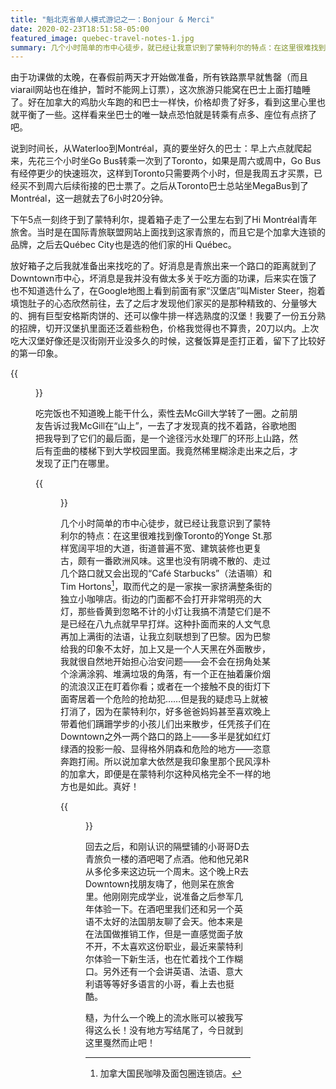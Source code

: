 ```yaml
---
title: "魁北克省单人模式游记之一：Bonjour & Merci"
date: 2020-02-23T18:51:58-05:00
featured_image: quebec-travel-notes-1.jpg
summary: 几个小时简单的市中心徒步，就已经让我意识到了蒙特利尔的特点：在这里很难找到像Toronto的Yonge St.那样宽阔平坦的大道，街道普遍不宽、建筑装修也更复古，颇有一番欧洲风味。
---
```


由于功课做的太晚，在春假前两天才开始做准备，所有铁路票早就售罄（而且viarail网站也在维护，暂时不能网上订票），这次旅游只能窝在巴士上面打瞌睡了。好在加拿大的鸡肋火车跑的和巴士一样快，价格却贵了好多，看到这里心里也就平衡了一些。这样看来坐巴士的唯一缺点恐怕就是转乘有点多、座位有点挤了吧。

说到时间长，从Waterloo到Montréal，真的要坐好久的巴士：早上六点就爬起来，先花三个小时坐Go Bus转乘一次到了Toronto，如果是周六或周中，Go Bus有经停更少的快速班次，这样到Toronto只需要两个小时，但是我周五才买票，已经买不到周六后续衔接的巴士票了。之后从Toronto巴士总站坐MegaBus到了Montréal，这一趟就去了6小时20分钟。

下午5点一刻终于到了蒙特利尔，提着箱子走了一公里左右到了Hi Montréal青年旅舍。当时是在国际青旅联盟网站上面找到这家青旅的，而且它是个加拿大连锁的品牌，之后去Québec City也是选的他们家的Hi Québec。

放好箱子之后我就准备出来找吃的了。好消息是青旅出来一个路口的距离就到了Downtown市中心，坏消息是我并没有做太多关于吃方面的功课，后来实在饿了也不知道选什么了，在Google地图上看到前面有家“汉堡店”叫Mister Steer，抱着填饱肚子的心态欣然前往，去了之后才发现他们家买的是那种精致的、分量够大的、拥有巨型安格斯肉饼的、还可以像牛排一样选熟度的汉堡！我要了一份五分熟的招牌，切开汉堡扒里面还泛着些粉色，价格我觉得也不算贵，20刀以内。上次吃大汉堡好像还是汉街刚开业没多久的时候，这餐饭算是歪打正着，留下了比较好的第一印象。

{{<figure src="mister_steer.jpg" alt="Mister Steer">}}

吃完饭也不知道晚上能干什么，索性去McGill大学转了一圈。之前朋友告诉过我McGill在“山上”，一去了才发现真的找不着路，谷歌地图把我导到了它们的最后面，是一个途径污水处理厂的环形上山路，然后有歪曲的楼梯下到大学校园里面。我竟然稀里糊涂走出来之后，才发现了正门在哪里。


{{<figure src="peel_street.jpg" caption="上坡前Peel Street的一个路口，这一瞬间环境灯光非常漂亮，赶紧抓拍了下来，完全不用滤镜修饰" alt="Peel Street路口" width="60%">}}

几个小时简单的市中心徒步，就已经让我意识到了蒙特利尔的特点：在这里很难找到像Toronto的Yonge St.那样宽阔平坦的大道，街道普遍不宽、建筑装修也更复古，颇有一番欧洲风味。这里也没有阴魂不散的、走过几个路口就又会出现的“Café Starbucks”（法语嘛）和Tim Hortons[^1]，取而代之的是一家挨一家挤满整条街的独立小咖啡店。街边的门面都不会打开非常明亮的大灯，那些昏黄到忽略不计的小灯让我搞不清楚它们是不是已经在八九点就早早打烊。这种扑面而来的人文气息再加上满街的法语，让我立刻联想到了巴黎。因为巴黎给我的印象不太好，加上又是一个人天黑在外面散步，我就很自然地开始担心治安问题——会不会在拐角处某个涂满涂鸦、堆满垃圾的角落，有一个正在抽着廉价烟的流浪汉正在盯着你看；或者在一个接触不良的街灯下面寄居着一个危险的抢劫犯……但是我的疑虑马上就被打消了，因为在蒙特利尔，好多爸爸妈妈甚至喜欢晚上带着他们蹒跚学步的小孩儿们出来散步，任凭孩子们在Downtown之外一两个路口的路上——多半是犹如红灯绿酒的投影一般、显得格外阴森和危险的地方——恣意奔跑打闹。所以说加拿大依然是我印象里那个民风淳朴的加拿大，即便是在蒙特利尔这种风格完全不一样的地方也是如此。真好！

{{<figure src="downtown.jpg" alt="Downtown" width="60%">}}

回去之后，和刚认识的隔壁铺的小哥哥D去青旅负一楼的酒吧喝了点酒。他和他兄弟R从多伦多来这边玩一个周末。这个晚上R去Downtown找朋友嗨了，他则呆在旅舍里。他刚刚完成学业，说准备之后参军几年体验一下。在酒吧里我们还和另一个英语不太好的法国朋友聊了会天。他本来是在法国做推销工作，但是一直感觉面子放不开，不太喜欢这份职业，最近来蒙特利尔体验一下新生活，也在忙着找个工作糊口。另外还有一个会讲英语、法语、意大利语等等好多语言的小哥，看上去也挺酷。

糙，为什么一个晚上的流水账可以被我写得这么长！没有地方写结尾了，今日就到这里戛然而止吧！

[^1]: 加拿大国民咖啡及面包圈连锁店。
